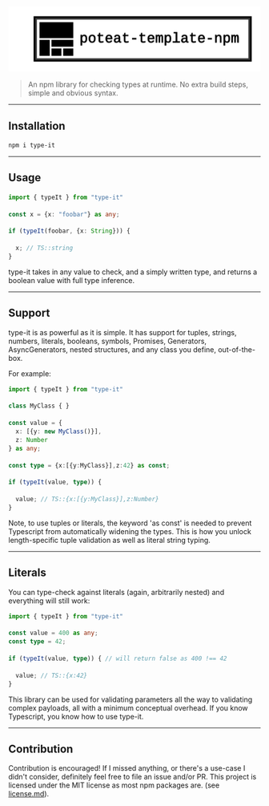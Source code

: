 ![template](./logo/template.png)

> An npm library for checking types at runtime. No extra build steps, simple and obvious syntax.

---

## Installation

```sh
npm i type-it
```

---

## Usage

```ts
import { typeIt } from "type-it"

const x = {x: "foobar"} as any;

if (typeIt(foobar, {x: String})) {

  x; // TS::string
}
```

type-it takes in any value to check, and a simply written type, and returns a boolean value with full type inference.

---
## Support

type-it is as powerful as it is simple. It has support for tuples, strings, numbers, literals, booleans, symbols, Promises, Generators, AsyncGenerators, nested structures, and any class you define, out-of-the-box.

For example:

```ts
import { typeIt } from "type-it"

class MyClass { }

const value = {
  x: [{y: new MyClass()}],
  z: Number
} as any;

const type = {x:[{y:MyClass}],z:42} as const;

if (typeIt(value, type)) {

  value; // TS::{x:[{y:MyClass}],z:Number}
}
```

Note, to use tuples or literals, the keyword 'as const' is needed to prevent
Typescript from automatically widening the types. This is how you unlock
length-specific tuple validation as well as literal string typing.

---

## Literals

You can type-check against literals (again, arbitrarily nested) and everything will still work:


```ts
import { typeIt } from "type-it"

const value = 400 as any;
const type = 42;

if (typeIt(value, type)) { // will return false as 400 !== 42

  value; // TS::{x:42}
}
```

This library can be used for validating parameters all the way to validating complex payloads, all with a minimum conceptual overhead. If you know Typescript, you know how to use type-it.

---

## Contribution

Contribution is encouraged! If I missed anything, or there's a use-case I didn't consider, definitely feel free to file an issue and/or PR. This project is licensed under the MIT license as most npm packages are. (see [license.md](./license.md)).
